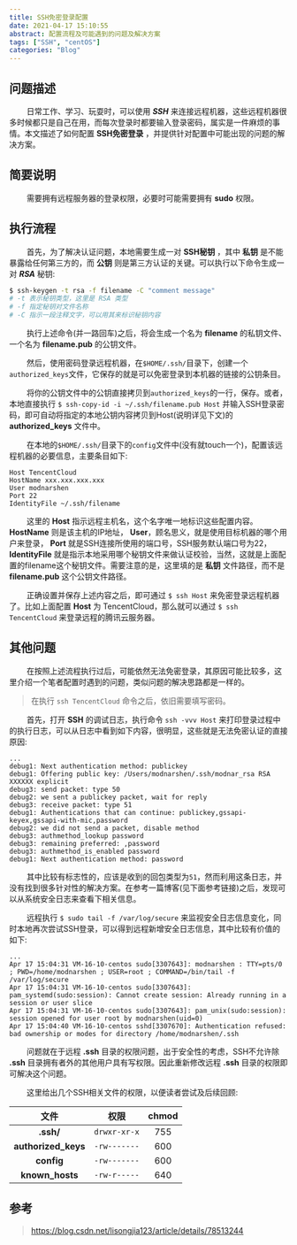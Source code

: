 ```yaml
---
title: SSH免密登录配置
date: 2021-04-17 15:10:55
abstract: 配置流程及可能遇到的问题及解决方案
tags: ["SSH", "centOS"]
categories: "Blog"
---
```


## 问题描述

&#160; &#160; &#160; &#160; 日常工作、学习、玩耍时，可以使用 _**SSH**_ 来连接远程机器，这些远程机器很多时候都只是自己在用，而每次登录时都要输入登录密码，属实是一件麻烦的事情。本文描述了如何配置 **SSH免密登录** ，并提供针对配置中可能出现的问题的解决方案。

## 简要说明

&#160; &#160; &#160; &#160; 需要拥有远程服务器的登录权限，必要时可能需要拥有 **sudo** 权限。

## 执行流程

&#160; &#160; &#160; &#160; 首先，为了解决认证问题，本地需要生成一对 **SSH秘钥** ，其中 **私钥** 是不能暴露给任何第三方的，而 **公钥** 则是第三方认证的关键。可以执行以下命令生成一对 _**RSA**_ 秘钥:

```bash
$ ssh-keygen -t rsa -f filename -C "comment message"
# -t 表示秘钥类型，这里是 RSA 类型
# -f 指定秘钥对文件名称
# -C 指示一段注释文字，可以用其来标识秘钥内容
```

&#160; &#160; &#160; &#160; 执行上述命令(并一路回车)之后，将会生成一个名为 **filename** 的私钥文件、一个名为 **filename.pub** 的公钥文件。

&#160; &#160; &#160; &#160; 然后，使用密码登录远程机器，在`$HOME/.ssh/`目录下，创建一个`authorized_keys`文件，它保存的就是可以免密登录到本机器的链接的公钥条目。

&#160; &#160; &#160; &#160; 将你的公钥文件中的公钥直接拷贝到`authorized_keys`的一行，保存。或者，本地直接执行 `$ ssh-copy-id -i ~/.ssh/filename.pub Host` 并输入SSH登录密码，即可自动将指定的本地公钥内容拷贝到Host(说明详见下文)的 **authorized_keys** 文件中。

&#160; &#160; &#160; &#160; 在本地的`$HOME/.ssh/`目录下的`config`文件中(没有就touch一个)，配置该远程机器的必要信息，主要条目如下:

```config
Host TencentCloud
HostName xxx.xxx.xxx.xxx
User modnarshen
Port 22
IdentityFile ~/.ssh/filename
```

&#160; &#160; &#160; &#160; 这里的 **Host** 指示远程主机名，这个名字唯一地标识这些配置内容。 **HostName** 则是该主机的IP地址， **User**，顾名思义，就是使用目标机器的哪个用户来登录， **Port** 就是SSH连接所使用的端口号，SSH服务默认端口号为22， **IdentityFile** 就是指示本地采用哪个秘钥文件来做认证校验，当然，这就是上面配置的filename这个秘钥文件。需要注意的是，这里填的是 **私钥** 文件路径，而不是 **filename.pub** 这个公钥文件路径。

&#160; &#160; &#160; &#160; 正确设置并保存上述内容之后，即可通过 `$ ssh Host` 来免密登录远程机器了。比如上面配置 **Host** 为 TencentCloud，那么就可以通过 `$ ssh TencentCloud` 来登录远程的腾讯云服务器。

## 其他问题

&#160; &#160; &#160; &#160; 在按照上述流程执行过后，可能依然无法免密登录，其原因可能比较多，这里介绍一个笔者配置时遇到的问题，类似问题的解决思路都是一样的。

> 在执行 `ssh TencentCloud` 命令之后，依旧需要填写密码。

&#160; &#160; &#160; &#160; 首先，打开 **SSH** 的调试日志，执行命令 `ssh -vvv Host` 来打印登录过程中的执行日志，可以从日志中看到如下内容，很明显，这些就是无法免密认证的直接原因:

```log
...
debug1: Next authentication method: publickey
debug1: Offering public key: /Users/modnarshen/.ssh/modnar_rsa RSA XXXXXX explicit
debug3: send packet: type 50
debug2: we sent a publickey packet, wait for reply
debug3: receive packet: type 51
debug1: Authentications that can continue: publickey,gssapi-keyex,gssapi-with-mic,password
debug2: we did not send a packet, disable method
debug3: authmethod_lookup password
debug3: remaining preferred: ,password
debug3: authmethod_is_enabled password
debug1: Next authentication method: password
```

&#160; &#160; &#160; &#160; 其中比较有标志性的，应该是收到的回包类型为`51`，然而利用这条日志，并没有找到很多针对性的解决方案。在参考一篇博客(见下面参考链接)之后，发现可以从系统安全日志来查看下相关信息。

&#160; &#160; &#160; &#160; 远程执行 `$ sudo tail -f /var/log/secure` 来监视安全日志信息变化，同时本地再次尝试SSH登录，可以得到远程新增安全日志信息，其中比较有价值的如下:

```log
...
Apr 17 15:04:31 VM-16-10-centos sudo[3307643]: modnarshen : TTY=pts/0 ; PWD=/home/modnarshen ; USER=root ; COMMAND=/bin/tail -f /var/log/secure
Apr 17 15:04:31 VM-16-10-centos sudo[3307643]: pam_systemd(sudo:session): Cannot create session: Already running in a session or user slice
Apr 17 15:04:31 VM-16-10-centos sudo[3307643]: pam_unix(sudo:session): session opened for user root by modnarshen(uid=0)
Apr 17 15:04:40 VM-16-10-centos sshd[3307670]: Authentication refused: bad ownership or modes for directory /home/modnarshen/.ssh
```

&#160; &#160; &#160; &#160; 问题就在于远程 **.ssh** 目录的权限问题，出于安全性的考虑，SSH不允许除 **.ssh** 目录拥有者外的其他用户具有写权限。因此重新修改远程 **.ssh** 目录的权限即可解决这个问题。

&#160; &#160; &#160; &#160; 这里给出几个SSH相关文件的权限，以便读者尝试及后续回顾:

| 文件 | 权限 | chmod |
| :--: | :--: | :---: |
| **.ssh/** | `drwxr-xr-x` | 755 |
| **authorized_keys** | `-rw-------` | 600 |
| **config** | `-rw-------` | 600 |
| **known_hosts** | `-rw-r-----` | 640 |

## 参考

> https://blog.csdn.net/lisongjia123/article/details/78513244

